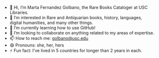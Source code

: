 - 👋 Hi, I’m Marta Fernandez Golbano, the Rare Books Cataloger at USC Libraries.
- 👀 I’m interested in Rare and Antiquarian books, history, languages, digital humanities, and many other things.
- 🌱 I’m currently learning how to use GitHub!
- 💞️ I’m looking to collaborate on anything related to my areas of expertise.
- 📫 How to reach me: golbano@usc.edu
- 😄 Pronouns: she, her, hers
- ⚡ Fun fact: I've lived in 5 countries for longer than 2 years in each.

<!---
mfernago/mfernago is a ✨ special ✨ repository because its `README.md` (this file) appears on your GitHub profile.
You can click the Preview link to take a look at your changes.
--->

